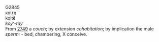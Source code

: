 <body>
  <p>G2845<br>  κοίτη  <br> koitē  <br><i>koy‘-tay </i><br>From <a href="g2749.htm">2749</a>  a <i>couch</i>; by extension <i>cohabitation</i>; by implication the male <i>sperm:</i> - bed, chambering, X conceive.<br></p>
 </body>